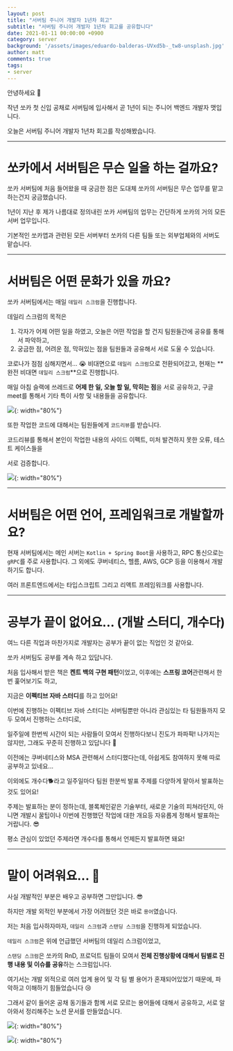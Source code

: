```yaml
---
layout: post
title: "서버팀 주니어 개발자 1년차 회고"
subtitle: "서버팀 주니어 개발자 1년차 회고를 공유합니다"
date: 2021-01-11 00:00:00 +0900
category: server
background: '/assets/images/eduardo-balderas-UVxd5b-_tw8-unsplash.jpg'
author: matt
comments: true
tags:
- server
---
```


안녕하세요 🙂

작년 쏘카 첫 신입 공채로 서버팀에 입사해서 곧 1년이 되는 주니어 백엔드 개발자 맷입니다.

오늘은 서버팀 주니어 개발자 1년차 회고를 작성해봤습니다.

---

# 쏘카에서 서버팀은 무슨 일을 하는 걸까요?

쏘카 서버팀에 처음 들어왔을 때 궁금한 점은 도대체 쏘카의 서버팀은 무슨 업무를 맡고 하는건지 궁금했습니다.

1년이 지난 후 제가 나름대로 정의내린 쏘카 서버팀의 업무는 간단하게 쏘카의 거의 모든 서버 업무입니다.

기본적인 쏘카앱과 관련된 모든 서버부터 쏘카의 다른 팀들 또는 외부업체와의 서버도 맡습니다.

---

# 서버팀은 어떤 문화가 있을 까요?

쏘카 서버팀에서는 매일 `데일리 스크럼`을 진행합니다.

데일리 스크럼의 목적은

1. 각자가 어제 어떤 일을 하였고, 오늘은 어떤 작업을 할 건지 팀원들간에 공유를 통해서 파악하고,
2. 궁금한 점, 어려운 점, 막혀있는 점을 팀원들과 공유해서 서로 도울 수 있습니다.

코로나가 점점 심해지면서... 😭 비대면으로 `데일리 스크럼`으로 전환되어갔고, 현재는 **완전 비대면 `데일리 스크럼`**으로 진행합니다.

매일 아침 슬랙에 쓰레드로 **어제 한 일, 오늘 할 일, 막히는 점**을 서로 공유하고, 구글 meet를 통해서 기타 특이 사항 및 내용들을 공유합니다.

![](/img/server-team-newbie/1.png){: width="80%"}

또한 작업한 코드에 대해서는 팀원들에게 `코드리뷰`를 받습니다.

코드리뷰를 통해서 본인이 작업한 내용의 사이드 이펙트, 미처 발견하지 못한 오류, 테스트 케이스들을

서로 검증합니다.

![](/img/server-team-newbie/2.png){: width="80%"}

---

# 서버팀은 어떤 언어, 프레임워크로 개발할까요?

현재 서버팀에서는 메인 서버는 `Kotlin + Spring Boot`을 사용하고, RPC 통신으로는 `gRPC`를 주로 사용합니다. 그 외에도 쿠버네티스, 헬름, AWS, GCP 등을 이용해서 개발하기도 합니다.

여러 프론트엔드에서는 타입스크립트 그리고 리액트 프레임워크를 사용합니다.

---

# 공부가 끝이 없어요... (개발 스터디, 개수다)

여느 다른 직업과 마찬가지로 개발자는 공부가 끝이 없는 직업인 것 같아요.

쏘카 서버팀도 공부를 계속 하고 있답니다.

처음 입사해서 받은 책은 **켄트 백의 구현 패턴**이었고, 이후에는 **스프링 코어**관련해서 한번 훑어보기도 하고,

지금은 **이펙티브 자바 스터디**를 하고 있어요!

이번에 진행하는 이펙티브 자바 스터디는 서버팀뿐만 아니라 관심있는 타 팀원들까지 모두 모여서 진행하는 스터디로,

일주일에 한번씩 시간이 되는 사람들이 모여서 진행하다보니 진도가 파파팍! 나가지는 않지만, 그래도 꾸준히 진행하고 있답니다 🙂

이전에는 쿠버네티스와 MSA 관련해서 스터디했다는데, 아쉽게도 참여하지 못해 따로 공부하고 있네요...

이외에도 개수다🐕라고 일주일마다 팀원 한분씩 발표 주제를 다양하게 맡아서 발표하는 것도 있어요!

주제는 발표하는 분이 정하는데, 블록체인같은 기술부터, 새로운 기술의 피쳐라던지, 아니면 개발시 꿀팁이나 이번에 진행했던 작업에 대한 개요등 자유롭게 정해서 발표하는 거랍니다. 😎

평소 관심이 있었던 주제라면 개수다를 통해서 언제든지 발표하면 돼요!

---

# 말이 어려워요... 🐴

사실 개발적인 부분은 배우고 공부하면 그만입니다. 😎

하지만 개발 외적인 부분에서 가장 어려웠던 것은 바로 `용어`였습니다.

저는 처음 입사하자마자, `데일리 스크럼`과 `스탠딩 스크럼`을 진행하게 되었습니다.

`데일리 스크럼`은 위에 언급했던 서버팀의 데일리 스크럼이었고,

`스탠딩 스크럼`은 쏘카의 RnD, 프로덕트 팀들이 모여서 **전체 진행상황에 대해서 팀별로 진행 내용 및 이슈를 공유**하는 스크럼입니다.

여기서는 개발 외적으로 여러 업계 용어 및 각 팀 별 용어가 혼재되어있었기 때문에, 파악하고 이해하기 힘들었습니다 😢

그래서 같이 들어온 공채 동기들과 함께 서로 모르는 용어들에 대해서 공유하고, 서로 알아와서 정리해주는 노션 문서를 만들었습니다.

![](/img/server-team-newbie/3.png){: width="80%"}

![](/img/server-team-newbie/4.png){: width="80%"}
